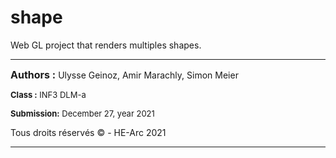 # shape

Web GL project that renders multiples shapes.

---

<font size="3pt">**Authors :**</font> Ulysse Geinoz, Amir Marachly, Simon Meier

<font size="2pt">**Class :** INF3 DLM-a</font>

<font size="2pt">**Submission:** December 27, year 2021</font>

Tous droits réservés © - HE-Arc 2021

---
